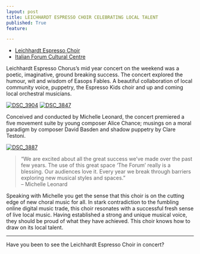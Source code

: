 ```yaml
---
layout: post
title: LEICHHARDT ESPRESSO CHOIR CELEBRATING LOCAL TALENT
published: True
feature: 

---
```


*   [Leichhardt Espresso Choir](http://www.espressochorus.com.au/performance/aesops-fables)
*   [Italian Forum Cultural Centre](http://www.italianforum.com.au/)

Leichhardt Espresso Chorus’s mid year concert on the weekend was a poetic, imaginative, ground breaking success. The concert explored the humour, wit and wisdom of Easops Fables. A beautiful collaboration of local community voice, puppetry, the Espresso Kids choir and up and coming local orchestral musicians.

[![DSC_3904](http://www.kahneraja.com/wp-content/uploads/2013/07/DSC_3904-300x239.jpg)](http://www.kahneraja.com/wp-content/uploads/2013/07/DSC_3904.jpg) [![DSC_3847](http://www.kahneraja.com/wp-content/uploads/2013/07/DSC_3847-300x239.jpg)](http://www.kahneraja.com/wp-content/uploads/2013/07/DSC_3847.jpg)

Conceived and conducted by Michelle Leonard, the concert premiered a five movement suite by young composer Alice Chance; musings on a moral paradigm by composer David Basden and shadow puppetry by Clare Testoni.

[![DSC_3887](http://www.kahneraja.com/wp-content/uploads/2013/07/DSC_3887-239x300.jpg)](http://www.kahneraja.com/wp-content/uploads/2013/07/DSC_3887.jpg)

> “We are excited about all the great success we’ve made over the past few years. The use of this great space ‘The Forum’ really is a blessing. Our audiences love it. Every year we break through barriers exploring new musical styles and spaces.”  
> – Michelle Leonard

Speaking with Michelle you get the sense that this choir is on the cutting edge of new choral music for all. In stark contradiction to the fumbling online digital music trade, this choir resonates with a successful fresh sense of live local music. Having established a strong and unique musical voice, they should be proud of what they have achieved. This choir knows how to draw on its local talent.

* * *

Have you been to see the Leichhardt Espresso Choir in concert?